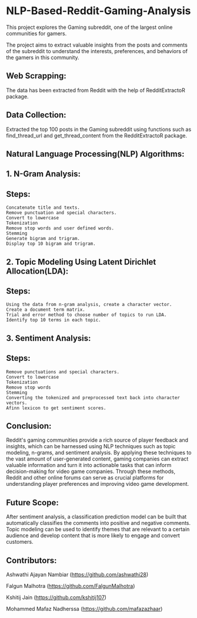 # NLP-Based-Reddit-Gaming-Analysis

This project explores the Gaming subreddit, one of the largest online communities for gamers.

The project aims to extract valuable insights from the posts and comments of the subreddit to understand the interests, preferences, and behaviors of the gamers in this community.

## Web Scrapping:

The data has been extracted from Reddit with the help of RedditExtractoR package.

## Data Collection:

Extracted the top 100 posts in the Gaming subreddit using functions such as find_thread_url and get_thread_content from the RedditExtractoR package.

## Natural Language Processing(NLP) Algorithms:

## 1. N-Gram Analysis:
  ## Steps: 
    Concatenate title and texts.
    Remove punctuation and special characters.
    Convert to lowercase
    Tokenization
    Remove stop words and user defined words.
    Stemming
    Generate bigram and trigram.
    Display top 10 bigram and trigram.
    
## 2. Topic Modeling Using Latent Dirichlet Allocation(LDA):
  ## Steps:
    Using the data from n-gram analysis, create a character vector.
    Create a document term matrix.
    Trial and error method to choose number of topics to run LDA.
    Identify top 10 terms in each topic.
    
## 3. Sentiment Analysis:
  ## Steps:
    Remove punctuations and special characters.
    Convert to lowercase
    Tokenization
    Remove stop words
    Stemming
    Converting the tokenized and preprocessed text back into character vectors.
    Afinn lexicon to get sentiment scores.
    
## Conclusion:

  Reddit's gaming communities provide a rich source of player feedback and insights, which can be harnessed using NLP techniques such as topic modeling, n-grams,
  and sentiment analysis. By applying these techniques to the vast amount of user-generated content, gaming companies can extract valuable information and turn it into   actionable tasks that can inform decision-making for video game companies. Through these methods, Reddit and other online forums can serve as crucial platforms for     understanding player preferences and improving video game development.
  
## Future Scope: 

  After sentiment analysis, a classification prediction model can be built that automatically classifies the comments into positive and negative comments. Topic         modeling can be used to identify themes that are relevant to a certain audience and develop content that is more likely to engage and convert customers.


## Contributors:

  Ashwathi Ajayan Nambiar (https://github.com/ashwathi28)
  
  Falgun Malhotra (https://github.com/FalgunMalhotra)
  
  Kshitij Jain (https://github.com/kshitij107)
  
  Mohammed Mafaz Nadherssa (https://github.com/mafazazhaar)
